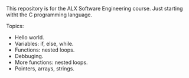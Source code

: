 This repository is for the ALX Software Engineering course. Just starting witht the C programming language.

Topics:

- Hello world.
- Variables: if, else, while.
- Functions: nested loops.
- Debbuging.
- More functions: nested loops.
- Pointers, arrays, strings.

